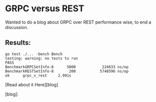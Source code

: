 # GRPC versus REST 

Wanted to do a blog about GRPC over REST performance wise, to end a discussion.

## Results:

```
go test ./... -bench Bench
testing: warning: no tests to run
PASS
BenchmarkGRPCSetInfo-8      5000            224633 ns/op
BenchmarkRESTSetInfo-8       200           5748596 ns/op
ok      grpc_v_rest     2.991s
```

[Read about it Here][blog]

[blog]: 

